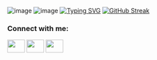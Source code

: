 ![image](https://user-images.githubusercontent.com/111465862/214507151-e5099ebe-9939-451d-bfc5-35f9ab1df539.png)
![image](https://user-images.githubusercontent.com/111465862/214508829-47b62817-a6a2-4c9c-abd4-065bd65b6a02.png)
[![Typing SVG](https://readme-typing-svg.herokuapp.com?font=Fira+Code&size=40&duration=4500&pause=1000&color=FAFDFA&width=600&height=100&lines=Hi+I'm+Eric+Yun;I+am+a+Software+Engineer;I+like+working+Full-Stack)](https://git.io/typing-svg)
[![GitHub Streak](https://github-readme-streak-stats.herokuapp.com/?user=DenverCoder1)](https://git.io/streak-stats)


<h3 align="left">Connect with me:</h3>
<p align="left">
<a href="https://www.twitter.com/ericsyun" target="blank"><img align="center" src="https://cdn.jsdelivr.net/npm/simple-icons@3.0.1/icons/twitter.svg" alt="" height="30" width="40" /></a>
<a href="https://www.linkedin.com/in/ericsungyun" target="blank"><img align="center" src="https://cdn.jsdelivr.net/npm/simple-icons@3.0.1/icons/linkedin.svg" alt="" height="30" width="40" /></a>
<a href="https://www.instagram.com/ericsyun" target="blank"><img align="center" src="https://cdn.jsdelivr.net/npm/simple-icons@3.0.1/icons/instagram.svg" alt="" height="30" width="40" /></a>
</p>
